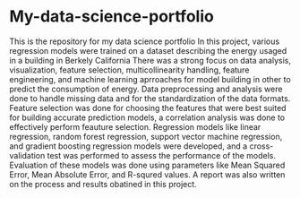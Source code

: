# My-data-science-portfolio
This is the repository for my data science portfolio
In this project, various regression models were trained on a dataset describing the energy usaged in a building in Berkely California
There was a strong focus on data analysis, visualization, feature selection, multicollinearity handling, feature engineering, and machine learning aprroaches for model building in other to predict the consumption of energy.
Data preprocessing and analysis were done to handle missing data and for the standardization of the data formats.
Feature selection was done for choosing the features that were best suited for building accurate prediction models, a correlation analysis was done to effectively perform feauture selection.
Regression models like linear regression, random forest regression, support vector machine regression, and gradient boosting regression models were developed, and a cross-validation test was performed to assess the performance of the models.
Evaluation of these models was done using parameters like Mean Squared Error, Mean Absolute Error, and R-squred values.
A report was also written on the process and results obatined in this project.
